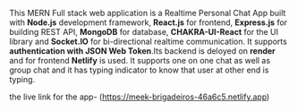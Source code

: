 This MERN Full stack web application is a Realtime Personal Chat App built with **Node.js** development framework, **React.js** for frontend, **Express.js** for building REST API, **MongoDB** for database, **CHAKRA-UI-React** for the UI library and **Socket.IO** for bi-directional realtime communication. It supports **authentication with JSON Web Token**.Its backend is deloyed on **render** and for frontend **Netlify** is used.
It supports one on one chat as well as group chat and it has typing indicator to know that user at other end is typing.


the live link for the app- (https://meek-brigadeiros-46a6c5.netlify.app)

